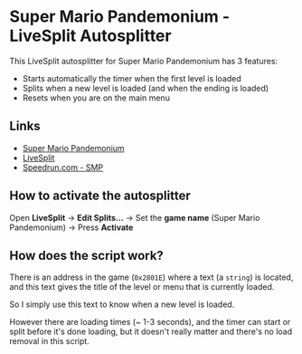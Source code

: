 # Super Mario Pandemonium - LiveSplit Autosplitter
This LiveSplit autosplitter for Super Mario Pandemonium has 3 features:
* Starts automatically the timer when the first level is loaded
* Splits when a new level is loaded (and when the ending is loaded)
* Resets when you are on the main menu

## Links

* [Super Mario Pandemonium](https://mfgg.net/index.php?act=resdb&param=02&c=2&id=301)
* [LiveSplit](https://livesplit.org/)
* [Speedrun.com - SMP](https://www.speedrun.com/smp)

## How to activate the autosplitter
Open **LiveSplit** -> **Edit Splits...** -> Set the **game name** (Super Mario Pandemonium) -> Press **Activate**

## How does the script work?
There is an address in the game (`0x2801E`) where a text (a `string`) is located, and this text gives the title of the level or menu that is currently loaded.

So I simply use this text to know when a new level is loaded.

However there are loading times (~ 1-3 seconds), and the timer can start or split before it's done loading, but it doesn't really matter and there's no load removal in this script.
